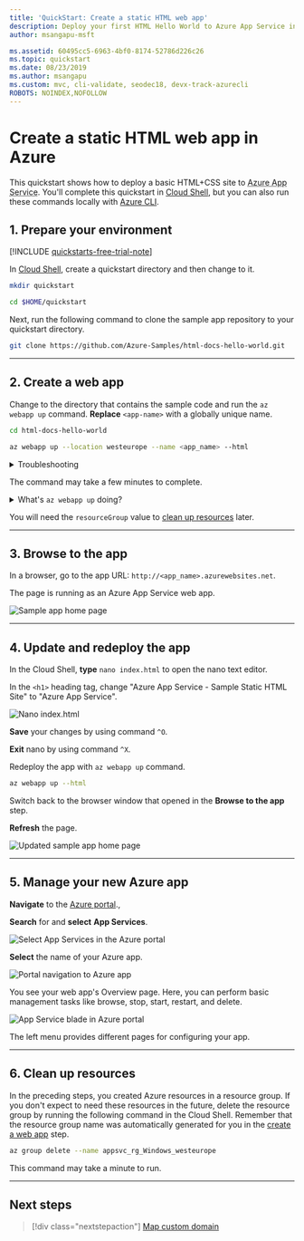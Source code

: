 ```yaml
---
title: 'QuickStart: Create a static HTML web app'
description: Deploy your first HTML Hello World to Azure App Service in minutes. You deploy using Git, which is one of many ways to deploy to App Service.
author: msangapu-msft

ms.assetid: 60495cc5-6963-4bf0-8174-52786d226c26
ms.topic: quickstart
ms.date: 08/23/2019
ms.author: msangapu
ms.custom: mvc, cli-validate, seodec18, devx-track-azurecli
ROBOTS: NOINDEX,NOFOLLOW
---
```


# Create a static HTML web app in Azure

This quickstart shows how to deploy a basic HTML+CSS site to <abbr title="An HTTP-based service for hosting web applications, REST APIs, and mobile back-end applications.">Azure App Service</abbr>. You'll complete this quickstart in [Cloud Shell](../cloud-shell/overview.md), but you can also run these commands locally with [Azure CLI](/cli/azure/install-azure-cli).

## 1. Prepare your environment

[!INCLUDE [quickstarts-free-trial-note](../../includes/quickstarts-free-trial-note.md)]

In [Cloud Shell](../cloud-shell/overview.md), create a quickstart directory and then change to it.

```bash
mkdir quickstart

cd $HOME/quickstart
```

Next, run the following command to clone the sample app repository to your quickstart directory.

```bash
git clone https://github.com/Azure-Samples/html-docs-hello-world.git
```
<hr/>

## 2. Create a web app

Change to the directory that contains the sample code and run the `az webapp up` command. **Replace** `<app-name>` with a globally unique name.

```bash
cd html-docs-hello-world

az webapp up --location westeurope --name <app_name> --html
```

<details>
<summary>Troubleshooting</summary>
<ul>
<li>If the <code>az</code> command isn't recognized, be sure you have the Azure CLI installed as described in <a href="#1-prepare-your-environment">Prepare your environment</a>.</li>
<li>Replace <code>&lt;app-name&gt;</code> with a name that's unique across all of Azure (<em>valid characters are <code>a-z</code>, <code>0-9</code>, and <code>-</code></em>). A good pattern is to use a combination of your company name and an app identifier.</li>
<li>The <code>--sku F1</code> argument creates the web app on the Free pricing tier. Omit this argument to use a faster premium tier, which incurs an hourly cost.</li>
<li>The <code>--html</code> argument says to treat all folder content as static content and disable build automation.</li>
<li>You can optionally include the argument <code>--location &lt;location-name&gt;</code> where <code>&lt;location-name&gt;</code> is an available Azure region. You can retrieve a list of allowable regions for your Azure account by running the <a href="/cli/azure/appservice#az-appservice-list-locations"><code>az account list-locations</code></a> command.</li>
</ul>
</details>

The command may take a few minutes to complete. 

<details>
<summary>What's <code>az webapp up</code> doing?</summary>
<p>The <code>az webapp up</code> command does the following actions:</p>
<ul>
<li>Create a default resource group.</li>
<li>Create a default App Service plan.</li>
<li><a href="/cli/azure/webapp?view=azure-cli-latest#az-webapp-create">Create an App Service app</a> with the specified name.</li>
<li><a href="/azure/app-service/deploy-zip">Zip deploy</a> files from the current working directory to the app.</li>
<li>While running, it provides messages about resource creation, logging, and ZIP deployment.</li>
</ul>

When it finishes, it displays information similar to the following example:

```output
{
  "app_url": "https://&lt;app_name&gt;.azurewebsites.net",
  "location": "westeurope",
  "name": "&lt;app_name&gt;",
  "os": "Windows",
  "resourcegroup": "appsvc_rg_Windows_westeurope",
  "serverfarm": "appsvc_asp_Windows_westeurope",
  "sku": "FREE",
  "src_path": "/home/&lt;username&gt;/quickstart/html-docs-hello-world ",
  &lt; JSON data removed for brevity. &gt;
}
```

</details>

You will need the `resourceGroup` value to [clean up resources](#6-clean-up-resources) later.

<hr/>

## 3. Browse to the app

In a browser, go to the app URL: `http://<app_name>.azurewebsites.net`.

The page is running as an Azure App Service web app.

![Sample app home page](media/quickstart-html/hello-world-in-browser-az.png)

<hr/>

## 4. Update and redeploy the app

In the Cloud Shell, **type** `nano index.html` to open the nano text editor. 

In the `<h1>` heading tag, change "Azure App Service - Sample Static HTML Site" to "Azure App Service".

![Nano index.html](media/quickstart-html/nano-index-html.png)

**Save** your changes by using command `^O`.

**Exit** nano by using command `^X`.

Redeploy the app with `az webapp up` command.

```bash
az webapp up --html
```

Switch back to the browser window that opened in the **Browse to the app** step.

**Refresh** the page.

![Updated sample app home page](media/quickstart-html/hello-azure-in-browser-az.png)

<hr/>

## 5. Manage your new Azure app

**Navigate** to the [Azure portal](https://portal.azure.com)., 

**Search** for and **select** **App Services**.

![Select App Services in the Azure portal](./media/quickstart-html/portal0.png)

**Select** the name of your Azure app.

![Portal navigation to Azure app](./media/quickstart-html/portal1.png)

You see your web app's Overview page. Here, you can perform basic management tasks like browse, stop, start, restart, and delete.

![App Service blade in Azure portal](./media/quickstart-html/portal2.png)

The left menu provides different pages for configuring your app.

<hr/>

## 6. Clean up resources

In the preceding steps, you created Azure resources in a resource group. If you don't expect to need these resources in the future, delete the resource group by running the following command in the Cloud Shell. Remember that the resource group name was automatically generated for you in the [create a web app](#2-create-a-web-app) step.

```bash
az group delete --name appsvc_rg_Windows_westeurope
```

This command may take a minute to run.

<hr/>

## Next steps

> [!div class="nextstepaction"]
> [Map custom domain](app-service-web-tutorial-custom-domain-uiex.md)
